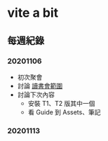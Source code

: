 # vite a bit

## 每週紀錄

### 20201106

- 初次聚會
- 討論 [讀書會範圍](https://github.com/DeepJavaScript/vite-a-bit/blob/main/README.md)
- 討論下次內容
  - 安裝 T1、T2 版其中一個
  - 看 Guide 到 Assets、筆記

### 20201113
